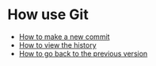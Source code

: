 # How use Git
- [How to make a new commit](./commit_help.md)
- [How to view the history](./log_help.md)
- [How to go back to the previous version](./reset_help.md)
